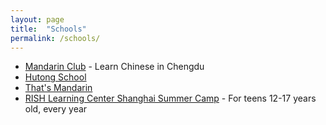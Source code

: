 ```yaml
---
layout: page
title:  "Schools"
permalink: /schools/
---
```

* [Mandarin Club](http://mandarinclub.net/) - Learn Chinese in Chengdu
* [Hutong School](https://www.hutong-school.com/)
* [That's Mandarin](http://www.thatsmandarin.com/)
* [RISH Learning Center Shanghai Summer Camp](https://www.realinshanghai.com/) - For teens 12-17 years old, every year
